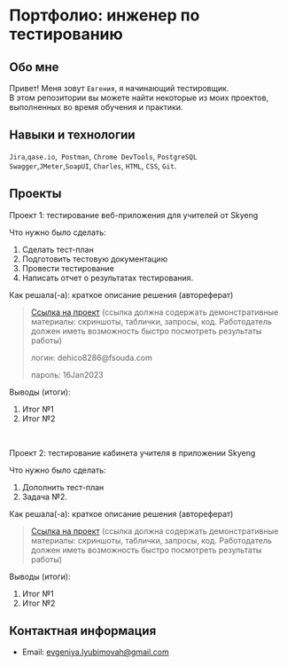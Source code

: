 # Портфолио: инженер по тестированию

## Обо мне 

Привет! Меня зовут ``Евгения``, я начинающий тестировщик. <br>
В этом репозитории вы можете найти некоторые из моих проектов, выполненных во время обучения и практики.
<br>

## Навыки и технологии
``Jira``,``qase.io``,`` Postman``, ``Chrome DevTools``, ``PostgreSQL`` <br>
``Swagger``,``JMeter``,``SoapUI``, ``Charles``, ``HTML``, ``CSS``, ``Git``.




## Проекты

<p> Проект 1: тестирование веб-приложения для учителей от Skyeng</p>
<p>Что нужно было сделать:<p>
<ol>
  <li>Сделать тест-план</li>
  <li>Подготовить тестовую документацию</li>
  <li>Провести тестирование</li>
  <li>Написать отчет о результатах тестирования.</li>
</ol>

<p>Как решала(-а): краткое описание решения (автореферат)<p>

> <a href="https://lyubimova-qa-bug-report.atlassian.net/wiki/spaces/~712020aa74490e7198429e9a869ac9b55c3c2a/pages/917505/1+2">Ссылка на проект</a>
  (ссылка должна содержать демонстративные материалы: скриншоты, таблички, запросы, код. Работодатель должен иметь возможность быстро посмотреть результаты работы)
> <p> логин: dehico8286@fsouda.com </p>
> <p> пароль: 16Jan2023 </p>
 
 <p>Выводы (итоги):<p>
<ol>
  <li>Итог №1</li>
  <li>Итог №2</li>
</ol>


<br> 

<p> Проект 2: тестирование кабинета учителя в приложении Skyeng</p>
<p>Что нужно было сделать:<p>
<ol>
  <li>Дополнить тест-план</li>
  <li>Задача №2.</li>
</ol>

<p>Как решала(-а): краткое описание решения (автореферат)<p>

>  <a href="https://lyubimova-qa-bug-report.atlassian.net/wiki/spaces/~712020aa74490e7198429e9a869ac9b55c3c2a/pages/917505/1+2">Ссылка на проект</a>
  (ссылка должна содержать демонстративные материалы: скриншоты, таблички, запросы, код. Работодатель должен иметь возможность быстро посмотреть результаты работы)
 
 <p>Выводы (итоги):<p>
<ol>
  <li>Итог №1</li>
  <li>Итог №2</li>
</ol>



## Контактная информация
- Email: evgeniya.lyubimovah@gmail.com
